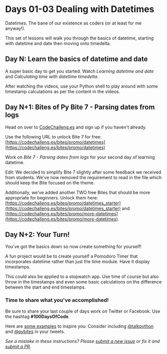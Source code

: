 # Days 01-03 Dealing with Datetimes

Datetimes. The bane of our existence as coders (or at least for me anyway!).

This set of lessons will walk you through the basics of datetime, starting with datetime and date then moving onto timedelta.


## Day N: Learn the basics of datetime and date

A super basic day to get you started. Watch *Learning datetime and date* and *Calculating time with datetime timedelta*.

After watching the videos, use your Python shell to play around with some timestamp calculations as per the content in the videos. 


## Day N+1: Bites of Py Bite 7 - Parsing dates from logs

Head on over to [CodeChalleng.es](https://codechalleng.es) and sign up if you haven't already.

Use the following URL to unlock Bite 7 for free: [https://codechalleng.es/bites/promo/datetimes](https://codechalleng.es/bites/promo/datetimes)

Work on *Bite 7 - Parsing dates from logs* for your second day of learning datetime.

Edit: We decided to simplify Bite 7 slightly after some feedback we received from students. We've now removed the requirement to read in the file which should keep the Bite focused on the theme.

Additionally, we've added another TWO free Bites that should be more appropriate for beginners. Unlock them here: [https://codechalleng.es/bites/promo/datetimes_starter](https://codechalleng.es/bites/promo/datetimes_starter) and [https://codechalleng.es/bites/promo/more-datetimes](https://codechalleng.es/bites/promo/more-datetimes).


## Day N+2: Your Turn!

You've got the basics down so now create something for yourself!

A fun project would be to create yourself a Pomodoro Timer that incorporates datetime rather than just the time module. Have it display timestamps.

This could also be applied to a stopwatch app. Use time of course but also throw in the timestamps and even some basic calculations on the difference between the start and end timestamps.


### Time to share what you've accomplished!

Be sure to share your last couple of days work on Twitter or Facebook. Use the hashtag **#100DaysOfCode**. 

Here are [some examples](https://twitter.com/search?q=%23100DaysOfCode) to inspire you. Consider including [@talkpython](https://twitter.com/talkpython) and [@pybites](https://twitter.com/pybites) in your tweets.

*See a mistake in these instructions? Please [submit a new issue](https://github.com/talkpython/100daysofcode-with-python-course/issues) or fix it and [submit a PR](https://github.com/talkpython/100daysofcode-with-python-course/pulls).*
